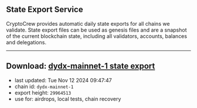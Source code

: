 ## State Export Service
CryptoCrew provides automatic daily state exports for all chains we validate. State export files can be used as genesis files and are a snapshot of the current blockchain state, including all validators, accounts, balances and delegations.

---
**Download: [dydx-mainnet-1 state export](https://dl-tyo.ccvalidators.com/SERVICE/dydx/dydx-mainnet-1_export_29964513.json)**
---

- last updated: Tue Nov 12 2024 09:47:47
- chain id: `dydx-mainnet-1`
- export height: `29964513`
- use for: airdrops, local tests, chain recovery

